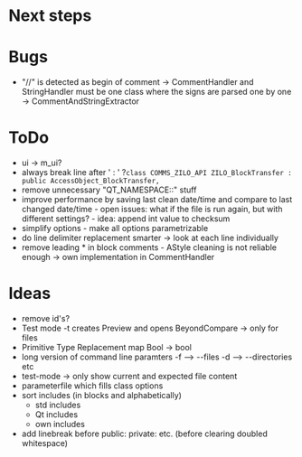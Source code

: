 ﻿# Next steps

# Bugs
* "//" is detected as begin of comment -> CommentHandler and StringHandler must be one class where the signs are parsed one by one -> CommentAndStringExtractor

# ToDo
* ui -> m_ui?
* always break line after ' : ' ?`class COMMS_ZILO_API ZILO_BlockTransfer : public AccessObject_BlockTransfer,`
* remove unnecessary "QT_NAMESPACE::" stuff
* improve performance by saving last clean date/time and compare to last changed date/time - open issues: what if the file is run again, but with different settings? - idea: append int value to checksum
* simplify options - make all options parametrizable
* do line delimiter replacement smarter -> look at each line individually
* remove leading * in block comments - AStyle cleaning is not reliable enough -> own implementation in CommentHandler

# Ideas
* remove id's?
* Test mode -t creates Preview and opens BeyondCompare -> only for files
* Primitive Type Replacement map Bool -> bool
* long version of command line paramters -f --> --files -d --> --directories etc
* test-mode -> only show current and expected file content
* parameterfile which fills class options
* sort includes (in blocks and alphabetically)
  * std includes
  * Qt includes
  * own includes
* add linebreak before public: private: etc. (before clearing doubled whitespace)